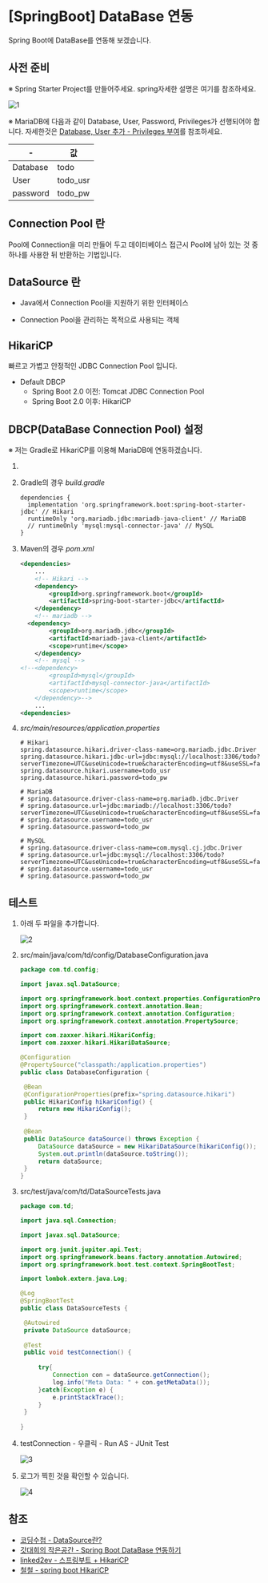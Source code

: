 # [SpringBoot] DataBase 연동

Spring Boot에 DataBase를 연동해 보겠습니다.



## 사전 준비

※ Spring Starter Project를 만들어주세요. spring자세한 설명은 여기를 참조하세요.

![1](1.png)

※ MariaDB에 다음과 같이 Database, User, Password, Privileges가 선행되어야 합니다. 자세한것은 [Database, User 추가 - Privileges 부여](https://poetic-code.tistory.com/109)를 참조하세요.

| -        | 값       |
| -------- | -------- |
| Database | todo     |
| User     | todo_usr |
| password | todo_pw  |



## Connection Pool 란

Pool에 Connection을 미리 만들어 두고 데이터베이스 접근시 Pool에 남아 있는 것 중 하나를 사용한 뒤 반환하는 기법입니다.



## DataSource 란

* Java에서 Connection Pool을 지원하기 위한 인터페이스

* Connection Pool을 관리하는 목적으로 사용되는 객체



## HikariCP

빠르고 가볍고 안정적인 JDBC Connection Pool 입니다.

* Default DBCP
  * Spring Boot 2.0 이전: Tomcat JDBC Connection Pool
  * Spring Boot 2.0 이후: HikariCP



## DBCP(DataBase Connection Pool) 설정

※ 저는 Gradle로 HikariCP를 이용해 MariaDB에 연동하겠습니다.

1. 

   1. Gradle의 경우 *build.gradle*

      ```
      dependencies {
      	implementation 'org.springframework.boot:spring-boot-starter-jdbc' // Hikari
      	runtimeOnly 'org.mariadb.jdbc:mariadb-java-client' // MariaDB
      	// runtimeOnly 'mysql:mysql-connector-java' // MySQL
      }
      ```

   2. Maven의 경우 *pom.xml*

      ```xml
      <dependencies>
          ...
          <!-- Hikari -->
          <dependency>
              <groupId>org.springframework.boot</groupId>
              <artifactId>spring-boot-starter-jdbc</artifactId>
          </dependency>
          <!-- mariadb -->
      	<dependency>
              <groupId>org.mariadb.jdbc</groupId>
              <artifactId>mariadb-java-client</artifactId>
              <scope>runtime</scope>
          </dependency>
          <!-- mysql -->
      <!--<dependency>
              <groupId>mysql</groupId>
              <artifactId>mysql-connector-java</artifactId>
              <scope>runtime</scope>
          </dependency>-->
          ...
      <dependencies>
      ```

2. *src/main/resources/application.properties*

   ```properties
   # Hikari
   spring.datasource.hikari.driver-class-name=org.mariadb.jdbc.Driver
   spring.datasource.hikari.jdbc-url=jdbc:mysql://localhost:3306/todo?serverTimezone=UTC&useUnicode=true&characterEncoding=utf8&useSSL=false
   spring.datasource.hikari.username=todo_usr
   spring.datasource.hikari.password=todo_pw
   
   # MariaDB
   # spring.datasource.driver-class-name=org.mariadb.jdbc.Driver
   # spring.datasource.url=jdbc:mariadb://localhost:3306/todo?serverTimezone=UTC&useUnicode=true&characterEncoding=utf8&useSSL=false
   # spring.datasource.username=todo_usr
   # spring.datasource.password=todo_pw
   
   # MySQL
   # spring.datasource.driver-class-name=com.mysql.cj.jdbc.Driver
   # spring.datasource.url=jdbc:mysql://localhost:3306/todo?serverTimezone=UTC&useUnicode=true&characterEncoding=utf8&useSSL=false
   # spring.datasource.username=todo_usr
   # spring.datasource.password=todo_pw
   ```



## 테스트

1. 아래 두 파일을 추가합니다.

   ![2](2.png)

2. src/main/java/com/td/config/DatabaseConfiguration.java

   ```java
   package com.td.config;
   
   import javax.sql.DataSource;
   
   import org.springframework.boot.context.properties.ConfigurationProperties;
   import org.springframework.context.annotation.Bean;
   import org.springframework.context.annotation.Configuration;
   import org.springframework.context.annotation.PropertySource;
   
   import com.zaxxer.hikari.HikariConfig;
   import com.zaxxer.hikari.HikariDataSource;
   
   @Configuration
   @PropertySource("classpath:/application.properties")
   public class DatabaseConfiguration {
   
   	@Bean
   	@ConfigurationProperties(prefix="spring.datasource.hikari")
   	public HikariConfig hikariConfig() {
   		return new HikariConfig();
   	}
   	
   	@Bean
   	public DataSource dataSource() throws Exception {
   		DataSource dataSource = new HikariDataSource(hikariConfig());
   		System.out.println(dataSource.toString());
   		return dataSource;
   	}
   }
   ```

3. src/test/java/com/td/DataSourceTests.java

   ```java
   package com.td;
   
   import java.sql.Connection;
   
   import javax.sql.DataSource;
   
   import org.junit.jupiter.api.Test;
   import org.springframework.beans.factory.annotation.Autowired;
   import org.springframework.boot.test.context.SpringBootTest;
   
   import lombok.extern.java.Log;
   
   @Log
   @SpringBootTest
   public class DataSourceTests {
   
   	@Autowired
   	private DataSource dataSource;
   	
   	@Test
   	public void testConnection() {
   		
   		try{
   			Connection con = dataSource.getConnection();
   			log.info("Meta Data: " + con.getMetaData());
   		}catch(Exception e) {
   			e.printStackTrace();
   		}
   	}
   	
   }
   ```

4. testConnection - 우클릭 - Run AS - JUnit Test

   ![3](3.png)

5. 로그가 찍힌 것을 확인할 수 있습니다.

   ![4](4.png)




## 참조

* [코딩수첩 - DataSource란?](https://codingnotes.tistory.com/27)
* [갓대희의 작은공간 - Spring Boot DataBase 연동하기](https://goddaehee.tistory.com/205?category=367461)
* [linked2ev - 스프링부트 + HikariCP](https://linked2ev.github.io/gitlog/2019/08/21/springboot-mvc-4-%EC%8A%A4%ED%94%84%EB%A7%81%EB%B6%80%ED%8A%B8-MyBatis-+-HikariCP-+-MariaDB-%EC%84%A4%EC%A0%95/)
* [철철 - spring boot HikariCP](https://charlie-choi.tistory.com/203)



